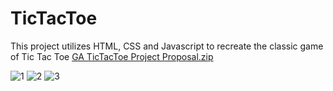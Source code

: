 # TicTacToe
This project utilizes HTML, CSS and Javascript to recreate the classic game of Tic Tac Toe
[GA TicTacToe Project Proposal.zip](https://github.com/Dorene-StMarthe/TicTacToe/files/9155128/GA.TicTacToe.Project.Proposal.zip)


![1](https://user-images.githubusercontent.com/57598320/180103185-23cd46d8-8125-4241-acd3-b505973ca6f4.jpg)
![2](https://user-images.githubusercontent.com/57598320/180103187-deec1785-7c3f-44cd-8dc0-898366840ed3.jpg)
![3](https://user-images.githubusercontent.com/57598320/180103189-fe1d1c75-9e66-4d1f-bf16-7aad40e56c72.jpg)
